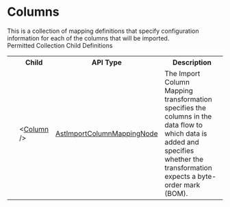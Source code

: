 # Columns

<div class="LanguageSummary"><div class ="SummaryItem">This is a collection of mapping definitions that specify configuration information for each of the columns that will be imported.</div></div><div class="SchemaBindingGroup"><div class="SchemaBindingGroupHeader">Permitted Collection Child Definitions</div><table id="SchemaBindingList" class="SchemaBindingList"><tbody><tr><th class="SchemaBindingIconColumnHeader">&nbsp;</th><th class="SchemaBindingNameColumnHeader">Child</th><th class="SchemaBindingTypeColumnHeader">API Type</th><th class="SchemaBindingSummaryColumnHeader">Description</th></tr><tr class="cd0"><td class="SchemaBindingIcon"><div class="NotRequired" /></td><td class="SchemaBindingName"><span class="punc">&lt;</span><a href=../api-reference/Varigence.Languages.Biml.Transformation.AstImportColumnMappingNode.html">Column</a><span class="punc"> /&gt;</span></td><td class="SchemaBindingType"><a href="Varigence.Languages.Biml.Transformation.AstImportColumnMappingNode.html">AstImportColumnMappingNode</a></td><td class="SchemaBindingSummary">The Import Column Mapping transformation specifies the columns in the data flow to which data is added and specifies whether the transformation expects a byte-order mark (BOM).</td></tr></tbody></table></div>